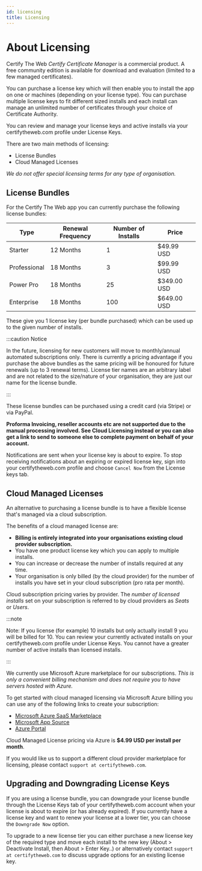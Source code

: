```yaml
---
id: licensing
title: Licensing
---
```


# About Licensing
Certify The Web *Certify Certificate Manager* is a commercial product. A free community edition is available for download and evaluation (limited to a few managed certificates). 

You can purchase a license key which will then enable you to install the app on one or machines (depending on your license type). You can purchase multiple license keys to fit different sized installs and each install can manage an unlimited number of certificates through your choice of Certificate Authority.

You can review and manage your license keys and active installs via your certifytheweb.com profile under License Keys. 

There are two main methods of licensing:
- License Bundles
- Cloud Managed Licenses

*We do not offer special licensing terms for any type of organisation.*

## License Bundles
For the Certify The Web app you can currently purchase the following license bundles:

| Type          | Renewal Frequency | Number of Installs| Price         |
|---------------|-------------------|-------------------|---------------|
| Starter       | 12 Months         | 1                 | $49.99 USD    |
| Professional  | 18 Months         | 3                 | $99.99 USD    |
| Power Pro     | 18 Months         | 25                | $349.00 USD   |
| Enterprise    | 18 Months         | 100               | $649.00 USD   | 

These give you 1 license key (per bundle purchased) which can be used up to the given number of installs.

:::caution Notice

In the future, licensing for new customers will move to monthly/annual automated subscriptions only. There is currently a pricing advantage if you purchase the above bundles as the same pricing will be honoured for future renewals (up to 3 renewal terms).
License tier names are an arbitrary label and are not related to the size/nature of your organisation, they are just our name for the license bundle.

:::

These license bundles can be purchased using a credit card (via Stripe) or via PayPal. 

**Proforma Invoicing, reseller accounts etc are not supported due to the manual processing involved. See Cloud Licensing instead or you can also get a link to send to someone else to complete payment on behalf of your account.**

Notifications are sent when your license key is about to expire. To stop receiving notifications about an expiring or expired license key, sign into your certifytheweb.com profile and choose `Cancel Now` from the License keys tab.

## Cloud Managed Licenses
An alternative to purchasing a license bundle is to have a flexible license that's managed via a cloud subscription. 

The benefits of a cloud managed license are:
- **Billing is entirely integrated into your organisations existing cloud provider subscription.**
- You have one product license key which you can apply to multiple installs.
- You can increase or decrease the number of installs required at any time. 
- Your organisation is only billed (by the cloud provider) for the number of installs you have set in your cloud subscription (pro rata per month).

Cloud subscription pricing varies by provider. The *number of licensed installs* set on your subscription is referred to by cloud providers as *Seats* or *Users*.

:::note

Note: If you license (for example) 10 installs but only actually install 9 you will be billed for 10. You can review your currently activated installs on your certifytheweb.com profile under License Keys. You cannot have a greater number of active installs than licensed installs.

:::

We currently use Microsoft Azure marketplace for our subscriptions. *This is only a convenient billing mechanism and does not require you to have servers hosted with Azure.*

To get started with cloud managed licensing via Microsoft Azure billing you can use any of the following links to create your subscription: 

- [Microsoft Azure SaaS Marketplace](https://azuremarketplace.microsoft.com/en-us/marketplace/apps/webprofusionptyltd1588924351007.certifytheweb-standard-cloudlicense?tab=Overview)
- [Microsoft App Source](https://appsource.microsoft.com/en-us/product/web-apps/webprofusionptyltd1588924351007.certifytheweb-standard-cloudlicense)
- [Azure Portal](https://portal.azure.com/#create/webprofusionptyltd1588924351007.certifytheweb-standard-cloudlicense/preview)

Cloud Managed License pricing via Azure is **$4.99 USD per install per month**.

If you would like us to support a different cloud provider marketplace for licensing, please contact `support at certifytheweb.com`.

## Upgrading and Downgrading License Keys
If you are using a license bundle, you can downgrade your license bundle through the License Keys tab of your certifytheweb.com account when your license is about to expire (or has already expired). 
If you currently have a license key and want to renew your license at a lower tier, you can choose the `Downgrade Now` option. 

To upgrade to a new license tier you can either purchase a new license key of the required type and move each install to the new key (About > Deactivate Install, then About > Enter Key..) or alternatively contact `support at certifytheweb.com` to discuss upgrade options for an existing license key.
